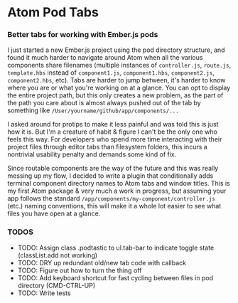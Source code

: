 # Atom Pod Tabs

### Better tabs for working with Ember.js pods

I just started a new Ember.js project using the pod directory structure, and found it much harder to navigate around Atom when all the various components share filenames (multiple instances of `controller.js`, `route.js`, `template.hbs` instead of `component1.js`, `component1.hbs`, `component2.js`, `component2.hbs`, etc). Tabs are harder to jump between, it's harder to know where you are or what you're working on at a glance. You can opt to display the entire project path, but this only creates a new problem, as the part of the path you care about is almost always pushed out of the tab by something like `/User/yourname/github/app/components/...`

I asked around for protips to make it less painful and was told this is just how it is. But I'm a creature of habit & figure I can't be the only one who feels this way. For developers who spend more time interacting with their project files through editor tabs than filesystem folders, this incurs a nontrivial usability penalty and demands some kind of fix.

Since routable components are the way of the future and this was really messing up my flow, I decided to write a plugin that conditionally adds terminal component directory names to Atom tabs and window titles. This is my first Atom package & very much a work in progress, but assuming your app follows the standard `/app/components/my-component/controller.js` (etc.) naming conventions, this will make it a whole lot easier to see what files you have open at a glance.

### TODOS
* TODO: Assign class .podtastic to ul.tab-bar to indicate toggle state (classList.add not working)
* TODO: DRY up redundant old/new tab code with callback
* TODO: Figure out how to turn the thing off
* TODO: Add keyboard shortcut for fast cycling between files in pod directory (CMD-CTRL-UP)
* TODO: Write tests
